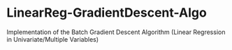 # LinearReg-GradientDescent-Algo
Implementation of the Batch Gradient Descent Algorithm (Linear Regression in Univariate/Multiple Variables)
